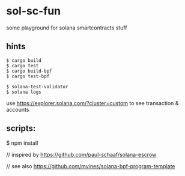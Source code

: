 # sol-sc-fun


some playground for solana smartcontracts stuff



## hints 
```
$ cargo build
$ cargo test
$ cargo build-bpf
$ cargo test-bpf

$ solana-test-validator
$ solana logs
```

use https://explorer.solana.com/?cluster=custom to see transaction & accounts

## scripts: 

$ npm install


// inspired by https://github.com/paul-schaaf/solana-escrow

// see also https://github.com/mvines/solana-bpf-program-template

